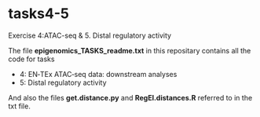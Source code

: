 # tasks4-5
Exercise 4:ATAC-seq &amp; 5. Distal regulatory activity

The file **epigenomics_TASKS_readme.txt** in this repositary contains all the code for tasks 
+ 4: EN‐TEx ATAC‐seq data: downstream analyses 
+ 5: Distal regulatory activity

And also the files **get.distance.py** and **RegEl.distances.R** referred to in the txt file.
